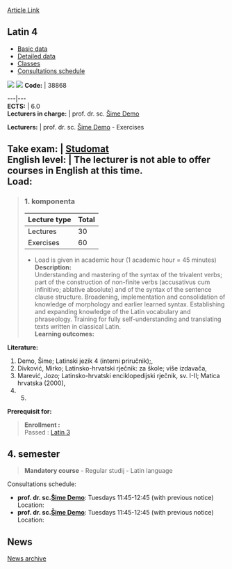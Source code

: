 [Article Link](https://www.fhs.hr/en/course/lat4)

## Latin 4
  * [Basic data](https://www.fhs.hr/en/course/lat4#v1id-523795_92900_1_0 "Basic data")
  * [Detailed data](https://www.fhs.hr/en/course/lat4#v1id-523795_92900_1_1 "Detailed data")
  * [Classes](https://www.fhs.hr/en/course/lat4#v1id-523795_92900_1_2 "Classes")
  * [Consultations schedule](https://www.fhs.hr/en/course/lat4#v1id-523795_92900_1_3 "Consultations schedule")


[![](https://www.fhs.hr/img/flags/gif/hr.gif)](https://www.fhs.hr/predmet/latjez4) [![](https://www.fhs.hr/img/flags/gif/gb.gif)](https://www.fhs.hr/en/course/lat4)
**Code:** |  38868  
  
---|---  
**ECTS:** |  6.0   
**Lecturers in charge:** |  prof. dr. sc. [Šime Demo](https://www.fhs.hr/staff/sime.demo)   
  
**Lecturers:** |  prof. dr. sc. [Šime Demo](https://www.fhs.hr/djelatnik/sime.demo) - Exercises  
  
**Take exam:** |  [Studomat](http://www.isvu.hr/studomat)  
**English level:** |  The lecturer is not able to offer courses in English at this time.   
**Load:**  
---  
> ### 1. komponenta
> | Lecture type | Total  
> ---|---  
> Lectures | 30  
> Exercises | 60  
> * Load is given in academic hour (1 academic hour = 45 minutes)   
**Description:**  
> Understanding and mastering of the syntax of the trivalent verbs; part of the construction of non-finite verbs (accusativus cum infinitivo; ablative absolute) and of the syntax of the sentence clause structure. Broadening, implementation and consolidation of knowledge of morphology and earlier learned syntax. Establishing and expanding knowledge of the Latin vocabulary and phraseology. Training for fully self-understanding and translating texts written in classical Latin.  
**Learning outcomes:**  

  
**Literature:**  
  1. Demo, Šime; Latinski jezik 4 (interni priručnik);, 
  2. Divković, Mirko; Latinsko-hrvatski rječnik: za škole; više izdavača, 
  3. Marević, Jozo; Latinsko-hrvatski enciklopedijski rječnik, sv. I-II; Matica hrvatska (2000), 
  4.   5. 
  
**Prerequisit for:**  
> **Enrollment :**  
>  Passed : [Latin 3](https://www.fhs.hr/en/course/lat3)  
>   
**4. semester**  
---  
> **Mandatory course** - Regular studij - Latin language  
>   
Consultations schedule: 
  * **prof. dr. sc.[Šime Demo](https://www.fhs.hr/staff/sime.demo)**: 
Tuesdays 11:45-12:45 (with previous notice)
Location: 
  * **prof. dr. sc.[Šime Demo](https://www.fhs.hr/djelatnik/sime.demo)**: 
Tuesdays 11:45-12:45 (with previous notice)
Location: 


## News
[News archive](https://www.fhs.hr/en/course/lat4?@=20q0e#news_84790 "News archive")

